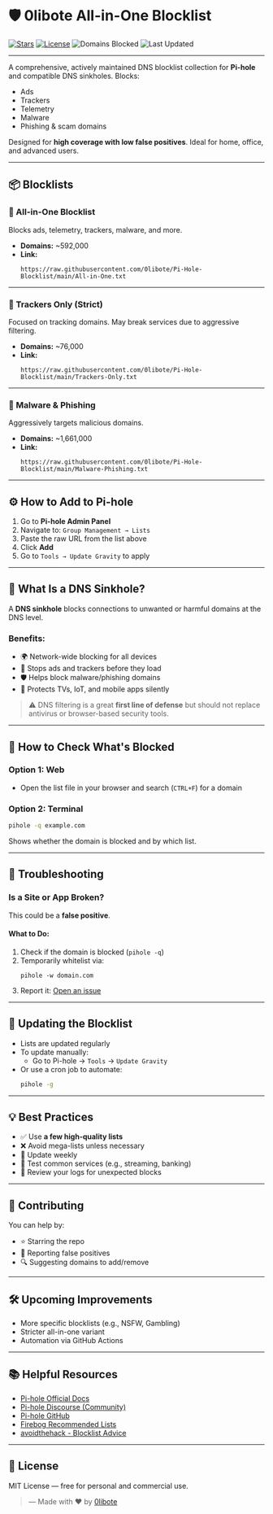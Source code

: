 # 🛡️ 0libote All-in-One Blocklist

[![Stars](https://img.shields.io/github/stars/0libote/Pi-Hole-Blocklist?style=flat-square&logo=github&color=blue)](https://github.com/0libote/Pi-Hole-Blocklist/stargazers)
[![License](https://img.shields.io/github/license/0libote/Pi-Hole-Blocklist?style=flat-square&color=blue)](LICENSE)
![Domains Blocked](https://img.shields.io/badge/Domains~592,000-blue?style=flat-square)
![Last Updated](https://img.shields.io/badge/last%20updated-08%20August%202025-blue?style=flat-square)

---

A comprehensive, actively maintained DNS blocklist collection for **Pi-hole** and compatible DNS sinkholes. Blocks:

- Ads
- Trackers
- Telemetry
- Malware
- Phishing & scam domains

Designed for **high coverage with low false positives**. Ideal for home, office, and advanced users.

---

## 📦 Blocklists

### 🔹 All-in-One Blocklist  
Blocks ads, telemetry, trackers, malware, and more.

- **Domains:** ~592,000  
- **Link:**  
  ```
  https://raw.githubusercontent.com/0libote/Pi-Hole-Blocklist/main/All-in-One.txt
  ```

---

### 🔹 Trackers Only (Strict)  
Focused on tracking domains. May break services due to aggressive filtering.

- **Domains:** ~76,000  
- **Link:**  
  ```
  https://raw.githubusercontent.com/0libote/Pi-Hole-Blocklist/main/Trackers-Only.txt
  ```

---

### 🔹 Malware & Phishing  
Aggressively targets malicious domains.

- **Domains:** ~1,661,000  
- **Link:**  
  ```
  https://raw.githubusercontent.com/0libote/Pi-Hole-Blocklist/main/Malware-Phishing.txt
  ```

---

## ⚙️ How to Add to Pi-hole

1. Go to **Pi-hole Admin Panel**
2. Navigate to: `Group Management → Lists`
3. Paste the raw URL from the list above
4. Click **Add**
5. Go to `Tools → Update Gravity` to apply

---

## 🧱 What Is a DNS Sinkhole?

A **DNS sinkhole** blocks connections to unwanted or harmful domains at the DNS level.

### Benefits:
- 🌍 Network-wide blocking for all devices
- 🚫 Stops ads and trackers before they load
- 🛡️ Helps block malware/phishing domains
- 📵 Protects TVs, IoT, and mobile apps silently

> ⚠️ DNS filtering is a great **first line of defense** but should not replace antivirus or browser-based security tools.

---

## 🧪 How to Check What's Blocked

### Option 1: Web
- Open the list file in your browser and search (`CTRL+F`) for a domain

### Option 2: Terminal
```bash
pihole -q example.com
```
Shows whether the domain is blocked and by which list.

---

## 🚫 Troubleshooting

### Is a Site or App Broken?

This could be a **false positive**.

#### What to Do:
1. Check if the domain is blocked (`pihole -q`)
2. Temporarily whitelist via:
   ```
   pihole -w domain.com
   ```
3. Report it:
   [Open an issue](https://github.com/0libote/Pi-Hole-Blocklist/issues)

---

## 🔄 Updating the Blocklist

- Lists are updated regularly
- To update manually:
  - Go to Pi-hole → `Tools` → `Update Gravity`
- Or use a cron job to automate:
  ```bash
  pihole -g
  ```

---

## 💡 Best Practices

- ✅ Use **a few high-quality lists**
- ❌ Avoid mega-lists unless necessary
- 🔁 Update weekly
- 🧪 Test common services (e.g., streaming, banking)
- 👀 Review your logs for unexpected blocks

---

## 🙌 Contributing

You can help by:

- ⭐ Starring the repo
- 🐛 Reporting false positives
- 🔍 Suggesting domains to add/remove

---

## 🛠️ Upcoming Improvements

- More specific blocklists (e.g., NSFW, Gambling)
- Stricter all-in-one variant
- Automation via GitHub Actions

---

## 📚 Helpful Resources

- [Pi-hole Official Docs](https://docs.pi-hole.net/)
- [Pi-hole Discourse (Community)](https://discourse.pi-hole.net/)
- [Pi-hole GitHub](https://github.com/pi-hole/pi-hole)
- [Firebog Recommended Lists](https://firebog.net/)
- [avoidthehack - Blocklist Advice](https://avoidthehack.com/best-pihole-blocklists)

---

## 📜 License

MIT License — free for personal and commercial use.

> — Made with ❤️ by [0libote](https://github.com/0libote)
